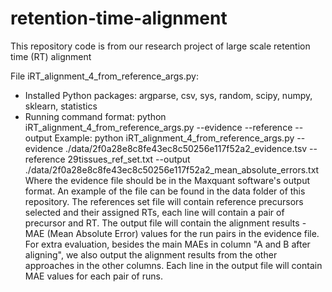 # retention-time-alignment
This repository code is from our research project of large scale retention time (RT) alignment

File iRT_alignment_4_from_reference_args.py:

- Installed Python packages: argparse, csv, sys, random, scipy, numpy, sklearn, statistics
- Running command format: python iRT_alignment_4_from_reference_args.py --evidence <evidence file with Maxquant output format> --reference <references set file> --output <output file exporting the alignment results>
Example: python iRT_alignment_4_from_reference_args.py --evidence ./data/2f0a28e8c8fe43ec8c50256e117f52a2_evidence.tsv --reference 29tissues_ref_set.txt --output ./data/2f0a28e8c8fe43ec8c50256e117f52a2_mean_absolute_errors.txt
Where the evidence file should be in the Maxquant software's output format. An example of the file can be found in the data folder of this repository. The references set file will contain reference precursors selected and their assigned RTs, each line will contain a pair of precursor and RT. The output file will contain the alignment results - MAE (Mean Absolute Error) values for the run pairs in the evidence file. For extra evaluation, besides the main MAEs in column "A and B after aligning", we also output the alignment results from the other approaches in the other columns. Each line in the output file will contain MAE values for each pair of runs.